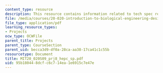```yaml
---
content_type: resource
description: This resource contains information related to tech spec review for hepatitis.
file: /media/courses/20-020-introduction-to-biological-engineering-design-spring-2009/95b180448dcfc6c714ea1e6915c7e47e_MIT20_020S09_prj8_hepc_sp.pdf
file_type: application/pdf
learning_resource_types:
- Projects
ocw_type: OCWFile
parent_title: Projects
parent_type: CourseSection
parent_uid: becca3d9-df0a-28ca-aa38-17ca41c1c55b
resourcetype: Document
title: MIT20_020S09_prj8_hepc_sp.pdf
uid: 95b18044-8dcf-c6c7-14ea-1e6915c7e47e
---
```

